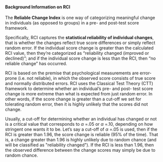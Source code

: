 #### Background Information on RCI

The **Reliable Change Index** is one way of categorizing meaningful change in individuals (as opposed to groups) in a pre- and post-test score framework. 

Specifically, RCI captures the **statistical reliability of individual changes**, that is whether the changes reflect true score differences or simply reflect random error. If the individual score change is greater than the calculated RCI value, then they’re categorized as “reliability changed (improved or declined)”; and if the individual score change is less than the RCI, then “no reliable change” has occurred.

RCI is based on the premise that psychological measurements are error-prone (i.e. not reliable), in which the observed score consists of true score and normally distributed errors. RCI uses the Classical Test Theory (CTT) framework to determine whether an individual’s pre- and post- test score change is more extreme than what is expected from just random error. In other words, if the score change is greater than a cut-off we set for tolerating random error, then it is highly unlikely that the scores did not change. 

Usually, a cut-off for determining whether an individual has changed or not is a critical value that corresponds to $\alpha$ =.05 or $\alpha$ =.10, depending on how stringent one wants it to be. Let’s say a cut-off of $\alpha$ =.05 is used, then if the RCI is greater than 1.96, the score change is reliable (95% of the time). That is, a change greater than 1.96 is highly unlikely due to random chance (and will be classified as "reliability changed"). If the RCI is less than 1.96, then the observed difference between the change scores may simply be due to random chance. 

<br>
<br>



